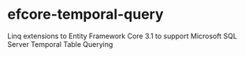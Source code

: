 # efcore-temporal-query
Linq extensions to Entity Framework Core 3.1 to support Microsoft SQL Server Temporal Table Querying
